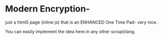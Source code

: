 # Modern Encryption- 

just a html5 page (inline js) that is an ENHANCED One Time Pad- very nice. 

You can easily implement the idea here in any other scrupt/lang. 

